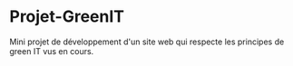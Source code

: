 # Projet-GreenIT
Mini projet de développement d'un site web qui respecte les principes de green IT vus en cours.
